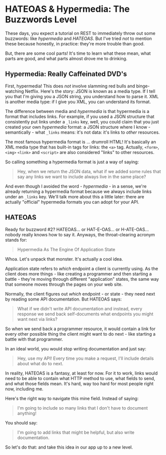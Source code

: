 # HATEOAS & Hypermedia: The Buzzwords Level

These days, you expect a tutorial on REST to immediately throw out some buzzwords:
like *hypermedia* and *HATEOAS*. But I've tried *not* to mention these because honestly,
in practice: they're more trouble than good.

But, there are some cool parts! It's time to learn what these mean, what parts are
good, and what parts almost drove me to drinking.

## Hypermedia: Really Caffeinated DVD's

First, hypermedia! This does *not* involve slamming red bulls and binge-watching
Netflix. Here's the story: JSON is known as a media type. If I tell you that I'm
giving you a JSON string, you understand how to parse it. XML is another media type:
if I give you XML, you can understand its format.

The difference between media and *hypermedia* is that hypermedia is a format that
includes links. For example, if you used a JSON structure that consistently
put links under a `_links` key, well, you could claim that you just created your
own *hypermedia* format: a JSON structure where I know - semantically - what `_links`
means: it's not data: it's links to *other* resources.

The most famous hypermedia format is ... drumroll HTML! It's basically an XML media
type that has built-in tags for links: the `<a>` tag. Actually, `<form>`, `<img>`
`<link>` and `<script>` are also considered "links" to other resources.

So calling something a hypermedia format is just a way of saying:

> Hey, when we return the JSON data, what if we added some rules
  that say any links we want to include always live in the same place?

And even though I avoided the word - *hypermedia* - in a sense, we're already returning
a hypermedia format because we always include links under an `_links` key. We'll
talk more about this a little later: there are actually "official" hypermedia formats
you can adopt for your API.

## HATEOAS

Ready for buzzword #2? HATEOAS... or HAT-E-OAS... or H-ATE-OAS... nobody really knows
how to say it. Anyways, the throat-clearing acronym stands for:

> Hypermedia As The Engine Of Application State

Whoa. Let's unpack that monster. It's actually a cool idea.

Application state refers to *which* endpoint a client is currently using. As the
client does more things - like creating a programmer and then starting a battle -
they're moving through different "application" states, the same way that someone
moves through the pages on your web site.

Normally, the client figures out *which* endpoint - or state - they need next by
reading some API documentation. But HATEOAS says:

> What if we didn't write API documentation and instead, every response
  we send back self-documents what endpoints you might want next via links?

So when we send back a programmer resource, it would contain a link for every
other possible thing the client might want to do next - like starting a battle
with that programmer.

In an ideal world, you would stop writing documentation and just say:

> Hey, use my API! Every time you make a request, I'll include details about
  what do to next.

In reality, HATEOAS is a fantasy, at least for now. For it to work, links
would need to be able to contain what HTTP method to use, what fields to send, and
what those fields mean. It's hard, way too hard for most people right now, including
me.

Here's the right way to navigate this mine field. Instead of saying:

> I'm going to include so many links that I don't have to document anything!

You should say:

> I'm going to add links that might be helpful, but also write documentation.

So let's do that: and take this idea in our app up to a new level.
